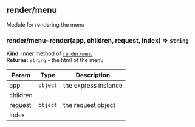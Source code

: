 <a name="module_render/menu"></a>

## render/menu
Module for rendering the menu

<a name="module_render/menu..render"></a>

### render/menu~render(app, children, request, index) ⇒ <code>string</code>
**Kind**: inner method of [<code>render/menu</code>](#module_render/menu)  
**Returns**: <code>string</code> - the html of the menu  

| Param | Type | Description |
| --- | --- | --- |
| app | <code>object</code> | the express instance |
| children |  |  |
| request | <code>object</code> | the request object |
| index |  |  |

